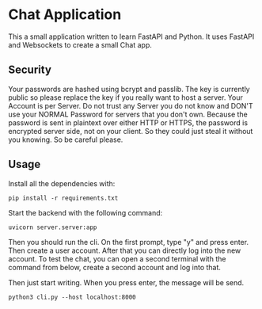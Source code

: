 # Chat Application

This a small application written to learn FastAPI and Python. It uses FastAPI and Websockets to create a small Chat app.

## Security

Your passwords are hashed using bcrypt and passlib. The key is currently public so please replace the key if you really want to host a server.
Your Account is per Server. Do not trust any Server you do not know and DON'T use your NORMAL Password for servers that you don't own. Because the password is sent in plaintext over either HTTP or HTTPS, the password is encrypted server side, not on your client. So they could just steal it without you knowing. So be careful please.

## Usage

Install all the dependencies with:

```shell
pip install -r requirements.txt
```

Start the backend with the following command:

```shell
uvicorn server.server:app
```

Then you should run the cli.
On the first prompt, type "y" and press enter. Then create a user account. After that you can directly log into the new account.
To test the chat, you can open a second terminal with the command from below, create a second account and log into that.

Then just start writing. When you press enter, the message will be send.

```shell
python3 cli.py --host localhost:8000
```
